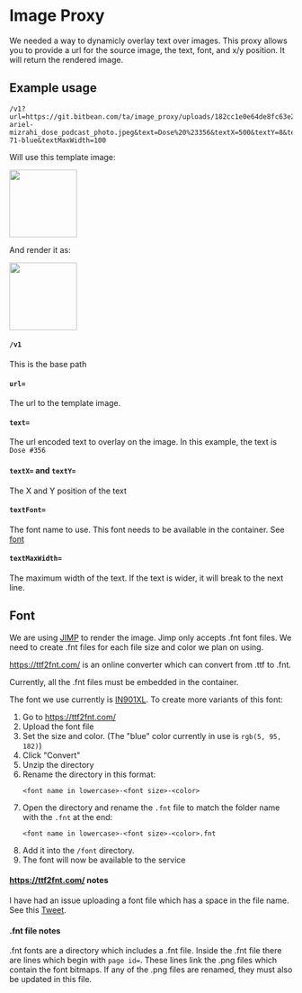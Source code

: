# Image Proxy

We needed a way to dynamicly overlay text over images. This proxy allows you to provide a url for the source image, the text, font, and x/y position. It will return the rendered image.

## Example usage
```
/v1?url=https://git.bitbean.com/ta/image_proxy/uploads/182cc1e0e64de8fc63e2f23341ba5e87/r-ariel-mizrahi_dose_podcast_photo.jpeg&text=Dose%20%23356&textX=500&textY=8&textFont=in901xl-71-blue&textMaxWidth=100
```
Will use this template image:

<img src="https://user-images.githubusercontent.com/34072688/130798640-e93a4694-9a2c-4f97-8228-0d3987e8c9af.jpeg"  width="120">

And render it as:

<img src="https://user-images.githubusercontent.com/34072688/130798737-934af418-546d-4ccd-a5c5-e04a988da5ee.png"  width="120">

#### `/v1`
This is the base path

#### `url=`
The url to the template image.

#### `text=`
The url encoded text to overlay on the image. In this example, the text is `Dose #356`

#### `textX=` and `textY=`
The X and Y position of the text

#### `textFont=`
The font name to use. This font needs to be available in the container. See [font](#font)

#### `textMaxWidth=`
The maximum width of the text. If the text is wider, it will break to the next line.

## Font
We are using [JIMP](https://github.com/oliver-moran/jimp) to render the image. Jimp only accepts .fnt font files. We need to create .fnt files for each file size and color we plan on using.

https://ttf2fnt.com/ is an online converter which can convert from .ttf to .fnt.

Currently, all the .fnt files must be embedded in the container.

The font we use currently is [IN901XL](/uploads/97e4953010d55b4870d65fa296a504c0/IN901XK.ttf). To create more variants of this font:

1. Go to https://ttf2fnt.com/
1. Upload the font file
1. Set the size and color. (The "blue" color currently in use is `rgb(5, 95, 182)`)
1. Click "Convert"
1. Unzip the directory
1. Rename the directory in this format:
    ```
    <font name in lowercase>-<font size>-<color>
    ```
1. Open the directory and rename the `.fnt` file to match the folder name with the `.fnt` at the end:
    ```
    <font name in lowercase>-<font size>-<color>.fnt
    ```
1. Add it into the `/font` directory.
1. The font will now be available to the service

#### https://ttf2fnt.com/ notes
I have had an issue uploading a font file which has a space in the file name. See this [Tweet](https://twitter.com/Moshe_Grunwald/status/1425479706422521861?s=20).

#### .fnt file notes
.fnt fonts are a directory which includes a .fnt file. Inside the .fnt file there are lines which begin with `page id=`. These lines link the .png files which contain the font bitmaps. If any of the .png files are renamed, they must also be updated in this file.
